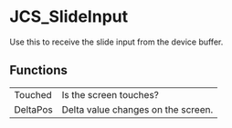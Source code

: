 # JCS_SlideInput

Use this to receive the slide input from the device buffer.


## Functions

<table>
  <tr>
    <td>Touched</td>
    <td>Is the screen touches?</td>
  </tr>
  <tr>
    <td>DeltaPos</td>
    <td>Delta value changes on the screen.</td>
  </tr>
</table>
